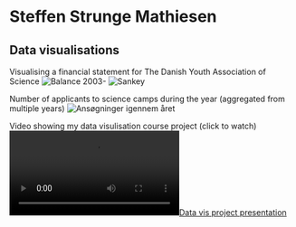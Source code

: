 


# Steffen Strunge Mathiesen

## Data visualisations
Visualising a financial statement for The Danish Youth Association of Science
![Balance 2003-](https://user-images.githubusercontent.com/8177646/112358066-46922080-8cd0-11eb-9166-702bf6a397ee.png)
![Sankey](https://user-images.githubusercontent.com/8177646/112358087-4abe3e00-8cd0-11eb-8880-4f421a8fc6e6.png)

Number of applicants to science camps during the year (aggregated from multiple years)
![Ansøgninger igennem året](https://user-images.githubusercontent.com/8177646/112358388-97a21480-8cd0-11eb-8db4-b83fd3d9eba3.png)

Video showing my data visulisation course project (click to watch)
[![Data vis project presentation](https://user-images.githubusercontent.com/8177646/112359208-53634400-8cd1-11eb-8084-9b167db78ee0.mp4)](https://user-images.githubusercontent.com/8177646/112359208-53634400-8cd1-11eb-8084-9b167db78ee0.mp4)
